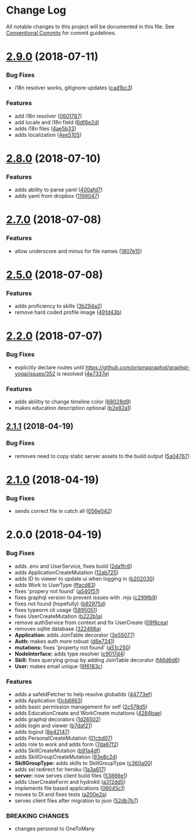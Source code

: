 # Change Log

All notable changes to this project will be documented in this file.
See [Conventional Commits](https://conventionalcommits.org) for commit guidelines.

<a name="2.9.0"></a>
# [2.9.0](https://github.com/aimed/interviewr/compare/v2.8.0...v2.9.0) (2018-07-11)


### Bug Fixes

* i18n resolver works, gitignore updates ([cad1bc3](https://github.com/aimed/interviewr/commit/cad1bc3))


### Features

* add i18n resolver ([0601787](https://github.com/aimed/interviewr/commit/0601787))
* add locale and i18n field ([6df6e2d](https://github.com/aimed/interviewr/commit/6df6e2d))
* adds i18n files ([4ae5b33](https://github.com/aimed/interviewr/commit/4ae5b33))
* adds localization ([4ee5105](https://github.com/aimed/interviewr/commit/4ee5105))




<a name="2.8.0"></a>
# [2.8.0](https://github.com/aimed/interviewr/compare/v2.7.1...v2.8.0) (2018-07-10)


### Features

* adds ability to parse yaml ([400afd7](https://github.com/aimed/interviewr/commit/400afd7))
* adds yaml from dropbox ([1199047](https://github.com/aimed/interviewr/commit/1199047))




<a name="2.7.0"></a>
# [2.7.0](https://github.com/aimed/interviewr/compare/v2.6.0...v2.7.0) (2018-07-08)


### Features

* allow underscore and minus for file names ([1807e15](https://github.com/aimed/interviewr/commit/1807e15))




<a name="2.5.0"></a>
# [2.5.0](https://github.com/aimed/interviewr/compare/v2.4.0...v2.5.0) (2018-07-08)


### Features

* adds proficiency to skills ([3b294a2](https://github.com/aimed/interviewr/commit/3b294a2))
* remove hard coded profile image ([491d43b](https://github.com/aimed/interviewr/commit/491d43b))




<a name="2.2.0"></a>
# [2.2.0](https://github.com/aimed/interviewr/compare/v2.1.1...v2.2.0) (2018-07-07)


### Bug Fixes

* explicitly declare routes until https://github.com/prismagraphql/graphql-yoga/issues/352 is resolved ([4e7337e](https://github.com/aimed/interviewr/commit/4e7337e))


### Features

* adds abilitiy to change timeline color ([68028d9](https://github.com/aimed/interviewr/commit/68028d9))
* makes education description optional ([b2e82a1](https://github.com/aimed/interviewr/commit/b2e82a1))




<a name="2.1.1"></a>
## [2.1.1](https://github.com/aimed/interviewr/compare/v2.1.0...v2.1.1) (2018-04-19)


### Bug Fixes

* removes need to copy static server assets to the build output ([5a04767](https://github.com/aimed/interviewr/commit/5a04767))




<a name="2.1.0"></a>
# [2.1.0](https://github.com/aimed/interviewr/compare/v2.0.0...v2.1.0) (2018-04-19)


### Bug Fixes

* sends correct file in catch all ([056e042](https://github.com/aimed/interviewr/commit/056e042))




<a name="2.0.0"></a>
# 2.0.0 (2018-04-19)


### Bug Fixes

* adds .env and UserService, fixes build ([2da1fc6](https://github.com/aimed/interviewr/commit/2da1fc6))
* adds ApplicationCreateMutation ([12ab725](https://github.com/aimed/interviewr/commit/12ab725))
* adds ID to viewer to update ui when logging in ([b202030](https://github.com/aimed/interviewr/commit/b202030))
* adds Work to UserType ([ffacd83](https://github.com/aimed/interviewr/commit/ffacd83))
* fixes 'propery not found' ([a540f51](https://github.com/aimed/interviewr/commit/a540f51))
* fixes graphql version to prevent issues with .mjs ([c299fb9](https://github.com/aimed/interviewr/commit/c299fb9))
* fixes not found (hopefully) ([b92975d](https://github.com/aimed/interviewr/commit/b92975d))
* fixes typeorm cli usage ([5895051](https://github.com/aimed/interviewr/commit/5895051))
* fixes UserCreateMutation ([b222b1a](https://github.com/aimed/interviewr/commit/b222b1a))
* remove authService from context and fix UserCreate ([09f8cea](https://github.com/aimed/interviewr/commit/09f8cea))
* removes sqlite database ([322466a](https://github.com/aimed/interviewr/commit/322466a))
* **Application:** adds JoinTable decorator ([3e55077](https://github.com/aimed/interviewr/commit/3e55077))
* **Auth:** makes auth more robust ([d6e7241](https://github.com/aimed/interviewr/commit/d6e7241))
* **mutations:** fixes 'property not found' ([a51c250](https://github.com/aimed/interviewr/commit/a51c250))
* **NodeInterface:** adds type resolver ([c9017d4](https://github.com/aimed/interviewr/commit/c9017d4))
* **Skill:** fixes querying group by adding JoinTable decorator ([f46d6d6](https://github.com/aimed/interviewr/commit/f46d6d6))
* **User:** makes email unique ([9f6183c](https://github.com/aimed/interviewr/commit/9f6183c))


### Features

* adds a safeIdFetcher to help resolve globalIds ([44773ef](https://github.com/aimed/interviewr/commit/44773ef))
* adds Application ([0cb6863](https://github.com/aimed/interviewr/commit/0cb6863))
* adds basic permission management for self ([2c578d5](https://github.com/aimed/interviewr/commit/2c578d5))
* adds EducationCreate and WorkCreate mutations ([4284bae](https://github.com/aimed/interviewr/commit/4284bae))
* adds graphql decorators ([1d26502](https://github.com/aimed/interviewr/commit/1d26502))
* adds login and viewer ([b7daf21](https://github.com/aimed/interviewr/commit/b7daf21))
* adds logout ([8e42147](https://github.com/aimed/interviewr/commit/8e42147))
* adds PersonalCreateMutation ([01cbd07](https://github.com/aimed/interviewr/commit/01cbd07))
* adds role to work and adds form ([7da67f2](https://github.com/aimed/interviewr/commit/7da67f2))
* adds SkillCreateMutation ([b91a4df](https://github.com/aimed/interviewr/commit/b91a4df))
* adds SkillGroupCreateMutation ([93e8c2d](https://github.com/aimed/interviewr/commit/93e8c2d))
* **SkillGroupType:** adds skills to SkillGroupType ([c360a00](https://github.com/aimed/interviewr/commit/c360a00))
* adds ssl redirect for heroku ([1a3a617](https://github.com/aimed/interviewr/commit/1a3a617))
* **server:** now serves client build files ([53866e1](https://github.com/aimed/interviewr/commit/53866e1))
* adds UserCreateForm and hydrokit ([a312dd5](https://github.com/aimed/interviewr/commit/a312dd5))
* implements file based applications ([06045c1](https://github.com/aimed/interviewr/commit/06045c1))
* moves to DI and fixes tests ([a200e2a](https://github.com/aimed/interviewr/commit/a200e2a))
* serves client files after migration to json ([52db7b7](https://github.com/aimed/interviewr/commit/52db7b7))


### BREAKING CHANGES

* changes personal to OneToMany
